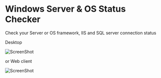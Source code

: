 Windows Server & OS Status Checker
=============================

Check your Server or OS framework, IIS and SQL server connection status

Desktop 

![ScreenShot](http://hackafortanfoni.com/wp-content/uploads/2013/01/desktopchecker.jpg)

or Web client

![ScreenShot](http://hackafortanfoni.com/wp-content/uploads/2013/01/webchecker.jpg)
